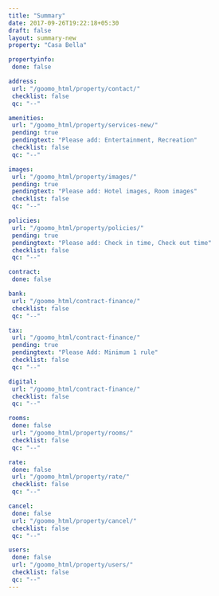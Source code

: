 ```yaml
---
title: "Summary"
date: 2017-09-26T19:22:18+05:30
draft: false
layout: summary-new
property: "Casa Bella"

propertyinfo:
 done: false

address:
 url: "/goomo_html/property/contact/"
 checklist: false
 qc: "--"

amenities:
 url: "/goomo_html/property/services-new/"
 pending: true
 pendingtext: "Please add: Entertainment, Recreation"
 checklist: false
 qc: "--"

images:
 url: "/goomo_html/property/images/"
 pending: true
 pendingtext: "Please add: Hotel images, Room images"
 checklist: false
 qc: "--"

policies:
 url: "/goomo_html/property/policies/"
 pending: true
 pendingtext: "Please add: Check in time, Check out time"
 checklist: false
 qc: "--"

contract:
 done: false

bank:
 url: "/goomo_html/contract-finance/"
 checklist: false
 qc: "--"

tax:
 url: "/goomo_html/contract-finance/"
 pending: true
 pendingtext: "Please Add: Minimum 1 rule"
 checklist: false
 qc: "--"

digital:
 url: "/goomo_html/contract-finance/"
 checklist: false
 qc: "--"

rooms:
 done: false
 url: "/goomo_html/property/rooms/"
 checklist: false
 qc: "--"

rate:
 done: false
 url: "/goomo_html/property/rate/"
 checklist: false
 qc: "--"

cancel:
 done: false
 url: "/goomo_html/property/cancel/"
 checklist: false
 qc: "--"

users:
 done: false
 url: "/goomo_html/property/users/"
 checklist: false
 qc: "--"
---
```


